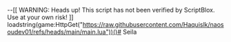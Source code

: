 --[[
	WARNING: Heads up! This script has not been verified by ScriptBlox. Use at your own risk!
]]
loadstring(game:HttpGet("https://raw.githubusercontent.com/Haquislk/naosoudev01/refs/heads/main/main.lua"))()# Seila
